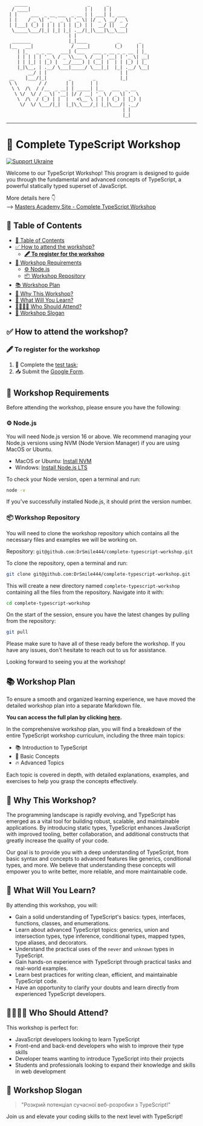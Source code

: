 ```
   _____                      _      _               
  / ____|                    | |    | |              
 | |     ___  _ __ ___  _ __ | | ___| |_ ___         
 | |    / _ \| '_ ` _ \| '_ \| |/ _ \ __/ _ \        
 | |___| (_) | | | | | | |_) | |  __/ ||  __/        
  \_____\___/|_| |_| |_| .__/|_|\___|\__\___|        
                       | |                           
  _______              |_|____           _       _   
 |__   __|              / ____|         (_)     | |  
    | |_   _ _ __   ___| (___   ___ _ __ _ _ __ | |_ 
    | | | | | '_ \ / _ \\___ \ / __| '__| | '_ \| __|
    | | |_| | |_) |  __/____) | (__| |  | | |_) | |_ 
    |_|\__, | .__/ \___|_____/ \___|_|  |_| .__/ \__|
        __/ | |                           | |        
 __    |___/|_|        _        _         |_|        
 \ \        / /       | |      | |                   
  \ \  /\  / /__  _ __| | _____| |__   ___  _ __     
   \ \/  \/ / _ \| '__| |/ / __| '_ \ / _ \| '_ \    
    \  /\  / (_) | |  |   <\__ \ | | | (_) | |_) |   
     \/  \/ \___/|_|  |_|\_\___/_| |_|\___/| .__/    
                                           | |       
                                           |_|       
```

---

# 🚀 Complete TypeScript Workshop

[![Support Ukraine](https://img.shields.io/badge/Support-Ukraine-FFD500?style=flat&labelColor=005BBB)](https://opensource.fb.com/support-ukraine)

Welcome to our TypeScript Workshop! This program is designed to guide you through the fundamental and advanced concepts of TypeScript, a powerful statically typed superset of JavaScript.

More details here 👇<br>
--> [Masters Academy Site - Complete TypeScript Workshop](https://www.mastersacademy.education/complete-typescript-workshop)

## 📖 Table of Contents

  - [📖 Table of Contents](#-table-of-contents)
  - [✅ How to attend the workshop?](#-how-to-attend-the-workshop)
    - [**🖋️ To register for the workshop**](#️-to-register-for-the-workshop)
  - [📝 Workshop Requirements](#-workshop-requirements)
    - [⚙️ Node.js](#️-nodejs)
    - [📦 Workshop Repository](#-workshop-repository)
  - [📚 Workshop Plan](#-workshop-plan)
  - [🤔 Why This Workshop?](#-why-this-workshop)
  - [🧠 What Will You Learn?](#-what-will-you-learn)
  - [🙋‍♂️🙋‍♀️ Who Should Attend?](#️️-who-should-attend)
  - [🚀 Workshop Slogan](#-workshop-slogan)

## ✅ How to attend the workshop?

### **🖋️ To register for the workshop**
1) 💪 Complete the [test task](./test/test-task.md);
2) 📥 Submit the [Google Form](https://docs.google.com/forms/d/e/1FAIpQLSfxswHl5hr61PN1hd0w_RNbzDXfuin_NjLeb92TXDLRVb8Y7A/viewform?fbclid=PAAaZ2LgH4N3ltCEKLkgdMRwd9OGTX5MtzhDQqidcX5TLOdK-VhpsZfIKQaOQ).

## 📝 Workshop Requirements

Before attending the workshop, please ensure you have the following:

### ⚙️ Node.js

You will need Node.js version 16 or above. We recommend managing your Node.js versions using NVM (Node Version Manager) if you are using MacOS or Ubuntu.

- MacOS or Ubuntu: [Install NVM](https://github.com/nvm-sh/nvm#installing-and-updating)
- Windows: [Install Node.js LTS](https://nodejs.org/en/)

To check your Node version, open a terminal and run:

```bash
node -v
```

If you've successfully installed Node.js, it should print the version number.

### 📦 Workshop Repository

You will need to clone the workshop repository which contains all the necessary files and examples we will be working on.

Repository: `git@github.com:DrSmile444/complete-typescript-workshop.git`

To clone the repository, open a terminal and run:

```bash
git clone git@github.com:DrSmile444/complete-typescript-workshop.git
```

This will create a new directory named `complete-typescript-workshop` containing all the files from the repository. Navigate into it with:

```bash
cd complete-typescript-workshop
```

On the start of the session, ensure you have the latest changes by pulling from the repository:

```bash
git pull
```

Please make sure to have all of these ready before the workshop. If you have any issues, don't hesitate to reach out to us for assistance.

Looking forward to seeing you at the workshop!


## 📚 Workshop Plan

To ensure a smooth and organized learning experience, we have moved the detailed workshop plan into a separate Markdown file.

**You can access the full plan by clicking [here](./workshop/Plan.md).**

In the comprehensive workshop plan, you will find a breakdown of the entire TypeScript workshop curriculum, including the three main topics:

- 📚 Introduction to TypeScript
- 🌱 Basic Concepts
- 🔥 Advanced Topics

Each topic is covered in depth, with detailed explanations, examples, and exercises to help you grasp the concepts effectively.

## 🤔 Why This Workshop?

The programming landscape is rapidly evolving, and TypeScript has emerged as a vital tool for building robust, scalable, and maintainable applications. By introducing static types, TypeScript enhances JavaScript with improved tooling, better collaboration, and additional constructs that greatly increase the quality of your code.

Our goal is to provide you with a deep understanding of TypeScript, from basic syntax and concepts to advanced features like generics, conditional types, and more. We believe that understanding these concepts will empower you to write better, more reliable, and more maintainable code.

## 🧠 What Will You Learn?

By attending this workshop, you will:

- Gain a solid understanding of TypeScript's basics: types, interfaces, functions, classes, and enumerations.
- Learn about advanced TypeScript topics: generics, union and intersection types, type inference, conditional types, mapped types, type aliases, and decorators.
- Understand the practical uses of the `never` and `unknown` types in TypeScript.
- Gain hands-on experience with TypeScript through practical tasks and real-world examples.
- Learn best practices for writing clean, efficient, and maintainable TypeScript code.
- Have an opportunity to clarify your doubts and learn directly from experienced TypeScript developers.

## 🙋‍♂️🙋‍♀️ Who Should Attend?

This workshop is perfect for:

- JavaScript developers looking to learn TypeScript
- Front-end and back-end developers who wish to improve their type skills
- Developer teams wanting to introduce TypeScript into their projects
- Students and professionals looking to expand their knowledge and skills in web development

## 🚀 Workshop Slogan

> "Розкрий потенціал сучасної веб-розробки з TypeScript!"

Join us and elevate your coding skills to the next level with TypeScript!
